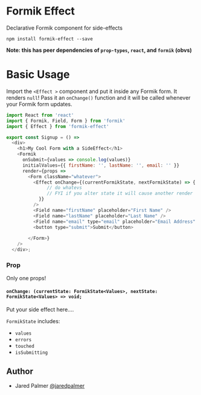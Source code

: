 # Formik Effect

Declarative Formik component for side-effects

```
npm install formik-effect --save
```

**Note: this has peer dependencies of `prop-types`, `react`, and `formik` (obvs)**


# Basic Usage

Import the `<Effect >` component and put it inside any Formik form. It renders `null`! Pass it an `onChange()` function and it will be called whenever your Formik form updates. 

```js
import React from 'react'
import { Formik, Field, Form } from 'formik'
import { Effect } from 'formik-effect'

export const Signup = () =>
  <div>
    <h1>My Cool Form with a SideEffect</h1>
    <Formik
      onSubmit={values => console.log(values)}
      initialValues={{ firstName: '', lastName: '', email: '' }}
      render={props =>
        <Form className="whatever">
          <Effect onChange={(currentFormikState, nextFormikState) => {
               // do whatevs
               // FYI if you alter state it will cause another render
            }} 
          />
          <Field name="firstName" placeholder="First Name" />
          <Field name="lastName" placeholder="Last Name" />
          <Field name="email" type="email" placeholder="Email Address" />
          <button type="submit">Submit</button>
         
        </Form>}
    />
  </div>;
```

### Prop

Only one props! 


#### `onChange: (currentState: FormikState<Values>, nextState: FormikState<Values> => void;`

Put your side effect here....

`FormikState` includes:

- `values`
- `errors`
- `touched`
- `isSubmitting`


## Author

- Jared Palmer [@jaredpalmer](https://twitter.com/jaredpalmer)
